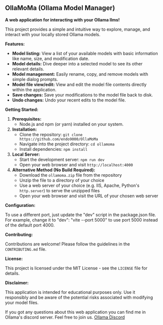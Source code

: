 ##  OllaMoMa (Ollama Model Manager)

**A web application for interacting with your Ollama llms!**

This project provides a simple and intuitive way to explore, manage, and interact with your locally stored Ollama models. 

**Features:**

* **Model listing:** View a list of your available models with basic information like name, size, and modification date.
* **Model details:**  Dive deeper into a selected model to see its other relevant details.
* **Model management:** Easily rename, copy, and remove models with simple dialog prompts.
* **Model file view/edit:**  View and edit the model file contents directly within the application. 
* **Save changes:**  Save your modifications to the model file back to disk.
* **Undo changes:** Undo your recent edits to the model file. 

**Getting Started:**

1. **Prerequisites:**
    * Node.js and npm (or yarn) installed on your system.
2. **Installation:**
    * Clone the repository: `git clone https://github.com/endo9000/OllaMoMa`
    * Navigate into the project directory: `cd ollamoma`
    * Install dependencies: `npm install`
3. **Local Server:**
    * Start the development server: `npm run dev`
    * Open your web browser and visit `http://localhost:4000`
4. **Alternative Method (No Build Required):**
    * Download the `ollamoma.zip` file from the repository
    * Unzip the file to a directory of your choice
    * Use a web server of your choice (e.g. IIS, Apache, Python's `http.server`) to serve the unzipped files
    * Open your web browser and visit the URL of your chosen web server


**Configuration:**

To use a different port, just update the "dev" script in the package.json file. For example, change it to "dev": "vite --port 5000" to use port 5000 instead of the default port 4000.

**Contributing:**

Contributions are welcome! Please follow the guidelines in the `CONTRIBUTING.md` file.

**License:**

This project is licensed under the MIT License - see the `LICENSE` file for details.

**Disclaimer:**

This application is intended for educational purposes only. Use it responsibly and be aware of the potential risks associated with modifying your model files.

If you got any questions about this web application you can find me in Ollama's discord server. Feel free to join us. [Ollama Discord](https://discord.gg/ollama)